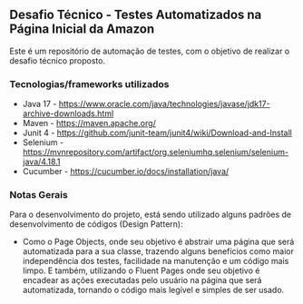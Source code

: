 ## Desafio Técnico - Testes Automatizados na Página Inicial da Amazon
Este é um repositório de automação de testes, com o objetivo de realizar o desafio técnico proposto.
### Tecnologias/frameworks utilizados
- Java 17 - https://www.oracle.com/java/technologies/javase/jdk17-archive-downloads.html
- Maven - https://maven.apache.org/
- Junit 4 - https://github.com/junit-team/junit4/wiki/Download-and-Install
- Selenium - https://mvnrepository.com/artifact/org.seleniumhq.selenium/selenium-java/4.18.1
- Cucumber - https://cucumber.io/docs/installation/java/

### Notas Gerais

Para o desenvolvimento do projeto, está sendo utilizado alguns padrões de desenvolvimento de códigos (Design Pattern):
- Como o Page Objects, onde seu objetivo é abstrair uma página que será automatizada para a sua classe, trazendo alguns benefícios como maior independência dos testes, facilidade na manutenção e um código mais limpo.
E também, utilizando o Fluent Pages onde seu objetivo é encadear as ações executadas pelo usuário na página que será automatizada, tornando o código mais legível e simples de ser usado.